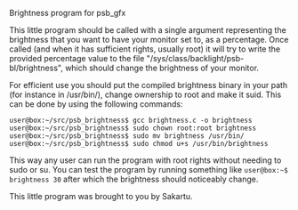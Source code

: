 Brightness program for psb_gfx

This little program should be called with a single argument representing the
brightness that you want to have your monitor set to, as a percentage. Once
called (and when it has sufficient rights, usually root) it will try to write
the provided percentage value to the file
"/sys/class/backlight/psb-bl/brightness", which should change the brightness of
your monitor. 

For efficient use you should put the compiled brightness binary in your path
(for instance in /usr/bin/), change ownership to root and make it suid. This can
be done by using the following commands: 

```
user@box:~/src/psb_brightness$ gcc brightness.c -o brightness
user@box:~/src/psb_brightness$ sudo chown root:root brightness
user@box:~/src/psb_brightness$ sudo mv brightness /usr/bin/
user@box:~/src/psb_brightness$ sudo chmod u+s /usr/bin/brightness
```

This way any user can run the program with root rights without needing to sudo
or su. You can test the program by running something like 
```user@box:~$ brightness 30``` after which the brightness should noticeably
change.

This little program was brought to you by Sakartu.
